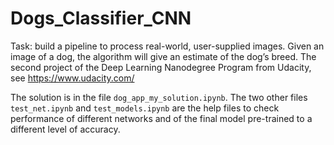 # Dogs_Classifier_CNN
Task: build a pipeline to process real-world, user-supplied images. Given an image of a dog, the algorithm will give an estimate of the dog’s breed.  The second project of the Deep Learning Nanodegree Program from Udacity, see https://www.udacity.com/

The solution is in the file `dog_app_my_solution.ipynb`.
The two other files `test_net.ipynb` and `test_models.ipynb` are the help files to check performance of different networks and of the final model pre-trained to a different level of accuracy. 
